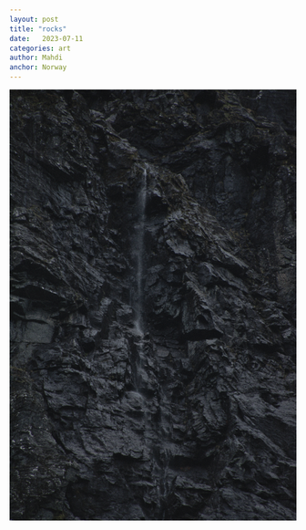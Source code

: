 ```yaml
---
layout: post
title: "rocks"
date:   2023-07-11
categories: art
author: Mahdi
anchor: Norway
---
```


![rocks](/img/arts/norway-2023/rocks.jpg)
